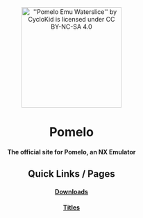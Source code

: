 <div align="center">
  
<img src="pomelo-icon.png" width="230" height="230" alt="''Pomelo Emu Waterslice'' by CycloKid is licensed under CC BY-NC-SA 4.0" title="''Pomelo Emu Waterslice'' by CycloKid is licensed under CC BY-NC-SA 4.0">

# Pomelo

#### The official site for Pomelo, an NX Emulator

## Quick Links / Pages

#### [Downloads](https://pomelo-emu.github.io/downloads.html)

#### [Titles](https://pomelo-emu.github.io/titles.html)

</div>
